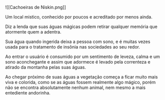 ![[Cachoeiras de Niskin.png]]

Um local mistico, conhecido por poucos e acreditado por menos ainda.

Diz a lenda que suas águas mágicas podem retirar qualquer memória que atormente quem a adentra.

Sua água quando ingerida deixa a pessoa com sono, e é muitas vezes usada para o tratamento de insônia nas sociedades ao seu redor.

Ao entrar o usuário é consumido por um sentimento de leveza, calma e um sono aconchegante e assim que adormece é levado pela correnteza e atirado da montanha pelas suas águas.

Ao chegar próximo de suas águas a vegetação começa a ficar muito mais viva e colorida, como se as águas fossem realmente algo mágico, porém não se encontra absolutamente nenhum animal, nem mesmo a mais entediente andorinha.